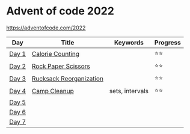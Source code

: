 # Advent of code 2022

https://adventofcode.com/2022

| Day                      | Title                                                              | Keywords                                            | Progress |
|--------------------------|--------------------------------------------------------------------|-----------------------------------------------------|---------|
| [Day 1](day1/day1.fsx)   | [Calorie Counting](https://adventofcode.com/2022/day/1)            |                                       | ⭐⭐ |
| [Day 2](day2/day2.fsx) | [Rock Paper Scissors](https://adventofcode.com/2022/day/2)                   |                                                     | ⭐⭐ |
| [Day 3](day3/day3.fsx) | [Rucksack Reorganization](https://adventofcode.com/2022/day/3)     |                                               | ⭐⭐ |
| [Day 4](day3/day4.fsx) | [Camp Cleanup](https://adventofcode.com/2022/day/4)     |  sets, intervals | ⭐⭐ |
| [Day 5](day3/day5.fsx) | [](https://adventofcode.com/2022/day/5)     | 
| [Day 6](day3/day6.fsx) | [](https://adventofcode.com/2022/day/6)     | 
| [Day 7](day3/day7.fsx) | [](https://adventofcode.com/2022/day/7)     | 

